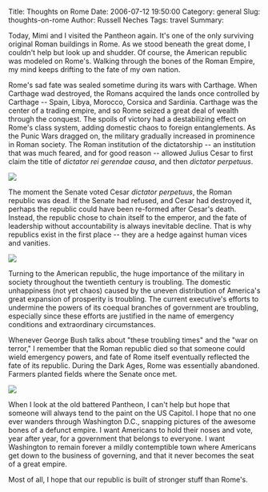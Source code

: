 Title: Thoughts on Rome
Date: 2006-07-12 19:50:00
Category: general
Slug: thoughts-on-rome
Author: Russell Neches
Tags: travel
Summary: 


Today, Mimi and I visited the Pantheon again. It's one of the only
surviving original Roman buildings in Rome. As we stood beneath the
great dome, I couldn't help but look up and shudder. Of course, the
American republic was modeled on Rome's. Walking through the bones of
the Roman Empire, my mind keeps drifting to the fate of my own nation.

Rome's sad fate was sealed sometime during its wars with Carthage. When
Carthage wad destroyed, the Romans acquired the lands once controlled by
Carthage -- Spain, Libya, Morocco, Corsica and Sardinia. Carthage was
the center of a trading empire, and so Rome seized a great deal of
wealth through the conquest. The spoils of victory had a destabilizing
effect on Rome's class system, adding domestic chaos to foreign
entanglements. As the Punic Wars dragged on, the military gradually
increased in prominence in Roman society. The Roman institution of the
dictatorship -- an institution that was much feared, and for good reason
-- allowed Julius Cesar to first claim the title of *dictator rei
gerendae causa*, and then *dictator perpetuus*.

![](http://vort.org/media/images/pantheon_dome.jpg)

The moment the Senate voted Cesar *dictator perpetuus*, the Roman
republic was dead. If the Senate had refused, and Cesar had destroyed
it, perhaps the republic could have been re-formed after Cesar's death.
Instead, the republic chose to chain itself to the emperor, and the fate
of leadership without accountability is always inevitable decline. That
is why republics exist in the first place -- they are a hedge against
human vices and vanities.

![](http://vort.org/media/images/us_senate_dome.jpg)

Turning to the American republic, the huge importance of the military in
society throughout the twentieth century is troubling. The domestic
unhappiness (not yet chaos) caused by the uneven distribution of
America's great expansion of prosperity is troubling. The current
executive's efforts to undermine the powers of its coequal branches of
government are troubling, especially since these efforts are justified
in the name of emergency conditions and extraordinary circumstances.

Whenever George Bush talks about "these troubling times" and the "war on
terror," I remember that the Roman republic died so that someone could
wield emergency powers, and fate of Rome itself eventually reflected the
fate of its republic. During the Dark Ages, Rome was essentially
abandoned. Farmers planted fields where the Senate once met.

![](http://vort.org/media/images/pantheon_pedament.jpg)

When I look at the old battered Pantheon, I can't help but hope that
someone will always tend to the paint on the US Capitol. I hope that no
one ever wanders through Washington D.C., snapping pictures of the
awesome bones of a defunct empire. I want Americans to hold their noses
and vote, year after year, for a government that belongs to everyone. I
want Washington to remain forever a mildly contemptible town where
Americans get down to the business of governing, and that it never
becomes the seat of a great empire.

Most of all, I hope that our republic is built of stronger stuff than
Rome's.
